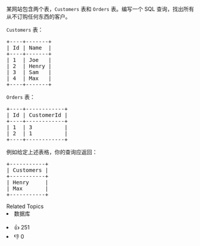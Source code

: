 <p>某网站包含两个表，<code>Customers</code> 表和 <code>Orders</code> 表。编写一个 SQL 查询，找出所有从不订购任何东西的客户。</p>

<p><code>Customers</code> 表：</p>

<pre>+----+-------+
| Id | Name  |
+----+-------+
| 1  | Joe   |
| 2  | Henry |
| 3  | Sam   |
| 4  | Max   |
+----+-------+
</pre>

<p><code>Orders</code> 表：</p>

<pre>+----+------------+
| Id | CustomerId |
+----+------------+
| 1  | 3          |
| 2  | 1          |
+----+------------+
</pre>

<p>例如给定上述表格，你的查询应返回：</p>

<pre>+-----------+
| Customers |
+-----------+
| Henry     |
| Max       |
+-----------+
</pre>
<div><div>Related Topics</div><div><li>数据库</li></div></div><br><div><li>👍 251</li><li>👎 0</li></div>